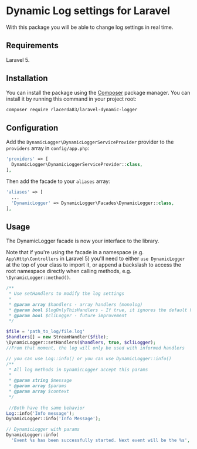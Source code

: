 # Dynamic Log settings for Laravel

With this package you will be able to change log settings in real time.

## Requirements

Laravel 5.

## Installation

You can install the package using the [Composer](https://getcomposer.org/) package manager. You can install it by running this command in your project root:

```sh
composer require rlacerda83/laravel-dynamic-logger
```

## Configuration

Add the `DynamicLogger\DynamicLoggerServiceProvider` provider to the `providers` array in `config/app.php`:

```php
'providers' => [
  DynamicLogger\DynamicLoggerServiceProvider::class,
],
```

Then add the facade to your `aliases` array:

```php
'aliases' => [
  ...
  'DynamicLogger' => DynamicLogger\Facades\DynamicLogger::class,
],
```

## Usage

The DynamicLogger facade is now your interface to the library.

Note that if you're using the facade in a namespace (e.g. `App\Http\Controllers` in Laravel 5) you'll need to either `use DynamicLogger` at the top of your class to import it, or append a backslash to access the root namespace directly when calling methods, e.g. `\DynamicLogger::method()`.

```php
/**
 * Use setHandlers to modify the log settings
 *
 * @param array $handlers - array handlers (monolog)
 * @param bool $logOnlyThisHandlers - If true, it ignores the default handler of laravel and uses only the handlers sent
 * @param bool $cliLogger - future improvement
 */

$file = 'path_to_log/file.log'
$handlers[] = new StreamHandler($file);
\DynamicLogger::setHandlers($handlers, true, $cliLogger);
//From that moment, the log will only be used with informed handlers

// you can use Log::info() or you can use DynamicLogger::info()
/**
 * All log methods in DynamicLogger accept this params
 *
 * @param string $message
 * @param array $params
 * @param array $context
 */
 
 //Both have the same behavior
Log::info('Info message');
DynamicLogger::info('Info Message');

// DynamicLogger with params
DynamicLogger::info(
  'Event %s has been successfully started. Next event will be the %s', [$currentEvent, $nextEvent]);
```
